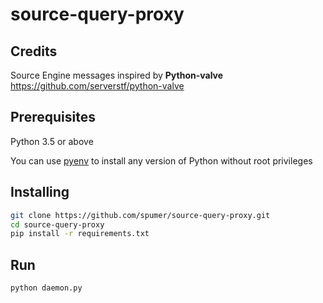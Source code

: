 # source-query-proxy


Credits
-------

Source Engine messages inspired by **Python-valve**
https://github.com/serverstf/python-valve


Prerequisites
-------------

Python 3.5 or above

You can use [pyenv](https://github.com/pyenv/pyenv) to install any version of Python without root privileges

Installing
----------


```bash
git clone https://github.com/spumer/source-query-proxy.git
cd source-query-proxy
pip install -r requirements.txt
```


Run
---

```bash
python daemon.py
```
